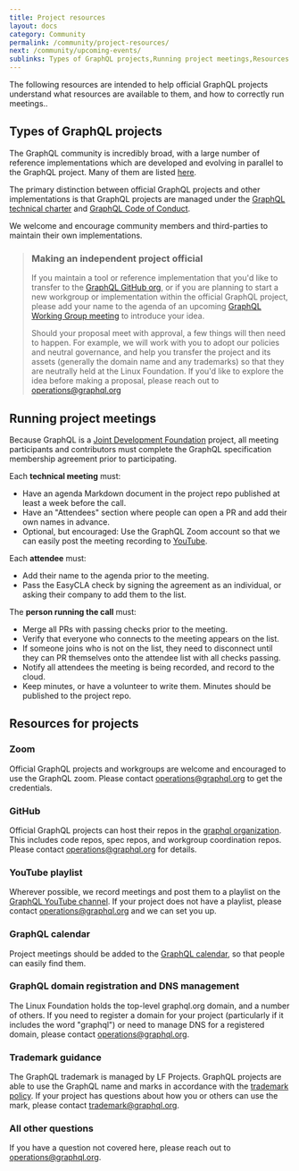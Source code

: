 ```yaml
---
title: Project resources
layout: docs
category: Community
permalink: /community/project-resources/
next: /community/upcoming-events/
sublinks: Types of GraphQL projects,Running project meetings,Resources for projects
---
```


The following resources are intended to help official GraphQL projects understand what resources are available to them, and how to correctly run meetings..

## Types of GraphQL projects

The GraphQL community is incredibly broad, with a large number of reference implementations which are developed and evolving in parallel to the GraphQL project. Many of them are listed [here](/code/).

The primary distinction between official GraphQL projects and other implementations is that GraphQL projects are managed under the [GraphQL technical charter](https://technical-charter.graphql.org) and [GraphQL Code of Conduct](https://code-of-conduct.graphql.org).

We welcome and encourage community members and third-parties to maintain their own implementations.

> ### Making an independent project official
> 
> If you maintain a tool or reference implementation that you'd like to transfer to the [GraphQL GitHub org](https://github.com/graphql), or if you are planning to start a new workgroup or implementation within the official GraphQL project, please add your name to the agenda of an upcoming [GraphQL Working Group meeting](https://github.com/graphql/graphql-wg/tree/HEAD/agendas) to introduce your idea.
> 
> Should your proposal meet with approval, a few things will then need to happen. For example, we will work with you to adopt our policies and neutral governance, and help you transfer the project and its assets (generally the domain name and any trademarks) so that they are neutrally held at the Linux Foundation. If you'd like to explore the idea before making a proposal, please reach out to [operations@graphql.org](mailto:operations@graphql.org)


## Running project meetings

Because GraphQL is a [Joint Development Foundation](https://www.jointdevelopment.org/) project, all meeting participants and contributors must complete the GraphQL specification membership agreement prior to participating.

Each **technical meeting** must:

* Have an agenda Markdown document in the project repo published at least a week before the call.
* Have an "Attendees" section where people can open a PR and add their own names in advance.
* Optional, but encouraged: Use the GraphQL Zoom account so that we can easily post the meeting recording to [YouTube](https://youtube.graphql.org).

Each **attendee** must:

* Add their name to the agenda prior to the meeting.
* Pass the EasyCLA check by signing the agreement as an individual, or asking their company to add them to the list.

The **person running the call** must:

* Merge all PRs with passing checks prior to the meeting.
* Verify that everyone who connects to the meeting appears on the list.
* If someone joins who is not on the list, they need to disconnect until they can PR themselves onto the attendee list with all checks passing.
* Notify all attendees the meeting is being recorded, and record to the cloud.
* Keep minutes, or have a volunteer to write them. Minutes should be published to the project repo.


## Resources for projects

### Zoom

Official GraphQL projects and workgroups are welcome and encouraged to use the GraphQL zoom. Please contact [operations@graphql.org](mailto:operations@graphql.org) to get the credentials.

### GitHub

Official GraphQL projects can host their repos in the [graphql organization](https://github.com/graphql). This includes code repos, spec repos, and workgroup coordination repos. Please contact [operations@graphql.org](mailto:operations@graphql.org) for details.

### YouTube playlist

Wherever possible, we record meetings and post them to a playlist on the [GraphQL YouTube channel](https://youtube.graphql.org). If your project does not have a playlist, please contact [operations@graphql.org](mailto:operations@graphql.org) and we can set you up.

### GraphQL calendar

Project meetings should be added to the [GraphQL calendar](https://calendar.graphql.org), so that people can easily find them.

### GraphQL domain registration and DNS management

The Linux Foundation holds the top-level graphql.org domain, and a number of others. If you need to register a domain for your project (particularly if it includes the word "graphql") or need to manage DNS for a registered domain, please contact [operations@graphql.org](mailto:operations@graphql.org).

### Trademark guidance

The GraphQL trademark is managed by LF Projects. GraphQL projects are able to use the GraphQL name and marks in accordance with the [trademark policy](https://lfprojects.org/policies/trademark-policy/). If your project has questions about how you or others can use the mark, please contact [trademark@graphql.org](mailto:trademark@graphql.org).

### All other questions

If you have a question not covered here, please reach out to [operations@graphql.org](mailto:operations@graphql.org).
